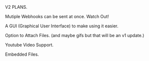 V2 PLANS.

Mutiple Webhooks can be sent at once. Watch Out!

A GUI (Graphical User Interface) to make using it easier.

Option to Attach Files. (and maybe gifs but that will be an v1 update.)

Youtube Video Support.

Embedded Files.
